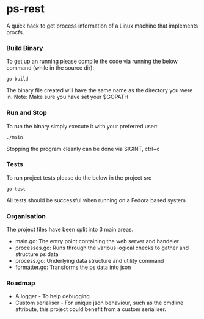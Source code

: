 # ps-rest

A quick hack to get process information of a Linux machine that implements procfs.

### Build Binary
To get up an running please compile the code via running the below command (while in the source dir):
```
go build
```
The binary file created will have the same name as the directory you were in.
Note: Make sure you have set your $GOPATH

### Run and Stop
To run the binary simply execute it with your preferred user:
```
./main
```
Stopping the program cleanly can be done via SIGINT, ctrl+c

### Tests
To run project tests please do the below in the project src
```
go test
```
All tests should be successful when running on a Fedora based system

### Organisation
The project files have been split into 3 main areas.
* main.go: The entry point containing the web server and handeler
* processes.go: Runs through the various logical checks to gather and structure ps data
* process.go: Underlying data structure and utility command
* formatter.go: Transforms the ps data into json

### Roadmap
* A logger - To help debugging
* Custom serialiser - For unique json behaviour, such as the cmdline attribute, this project
could benefit from a custom serialiser.
